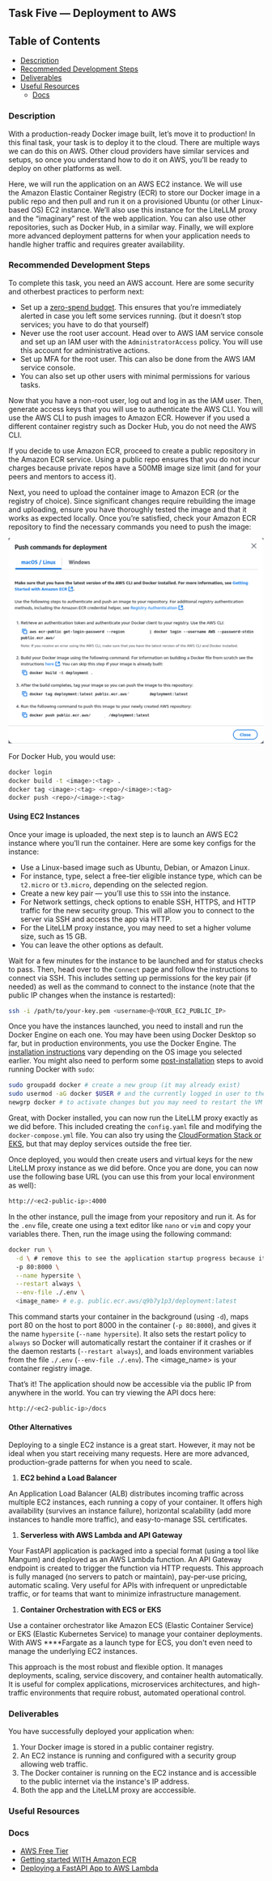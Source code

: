 ## **Task Five — Deployment to AWS**

## **Table of Contents**

- [Description](#Description)
- [Recommended Development Steps](#Recommended-Development-Steps)
- [Deliverables](#Deliverables)
- [Useful Resources](#Useful-resources)
    - [Docs](#Docs)

### **Description**

With a production-ready Docker image built, let’s move it to production! In this final task, your task is to deploy it to the cloud. There are multiple ways we can do this on AWS. Other cloud providers have similar services and setups, so once you understand how to do it on AWS, you’ll be ready to deploy on other platforms as well. 

Here, we will run the application on an AWS EC2 instance. We will use the Amazon Elastic Container Registry (ECR) to store our Docker image in a public repo and then pull and run it on a provisioned Ubuntu (or other Linux-based OS) EC2 instance. We’ll also use this instance for the LiteLLM proxy and the “imaginary” rest of the web application. You can also use other repositories, such as Docker Hub, in a similar way. Finally, we will explore more advanced deployment patterns for when your application needs to handle higher traffic and requires greater availability. 

### **Recommended Development Steps**

To complete this task, you need an AWS account. Here are some security and otherbest practices to perform next:

- Set up a [zero-spend budget](https://docs.aws.amazon.com/cost-management/latest/userguide/budget-templates.html). This ensures that you’re immediately alerted in case you left some services running. (but it doesn’t stop services; you have to do that yourself)
- Never use the root user account. Head over to AWS IAM service console and set up an IAM user with the `AdministratorAccess` policy. You will use this account for administrative actions.
- Set up MFA for the root user. This can also be done from the AWS IAM service console.
- You can also set up other users with minimal permissions for various tasks.

Now that you have a non-root user, log out and log in as the IAM user. Then, generate access keys that you will use to authenticate the AWS CLI. You will use the AWS CLI to push images to Amazon ECR. However if you used a different container registry such as Docker Hub, you do not need the AWS CLI. 

If you decide to use Amazon ECR, proceed to create a public repository in the Amazon ECR service. Using a public repo ensures that you do not incur charges because private repos have a 500MB image size limit (and for your peers and mentors to access it). 

Next, you need to upload the container image to Amazon ECR (or the registry of choice). Since significant changes require rebuilding the image and uploading, ensure you have thoroughly tested the image and that it works as expected locally. Once you’re satisfied, check your Amazon ECR repository to find the necessary commands you need to push the image:

![AWS commands](../images/AWS.png)

For Docker Hub, you would use: 

```bash
docker login
docker build -t <image>:<tag> .
docker tag <image>:<tag> <repo>/<image>:<tag>
docker push <repo>/<image>:<tag>
```

#### Using EC2 Instances

Once your image is uploaded, the next step is to launch an AWS EC2 instance where you’ll run the container. Here are some key configs for the instance: 

- Use a Linux-based image such as Ubuntu, Debian, or Amazon Linux.
- For instance, type, select a free-tier eligible instance type, which can be `t2.micro` or `t3.micro`, depending on the selected region.
- Create a new key pair — you’ll use this to `SSH` into the instance.
- For Network settings, check options to enable SSH, HTTPS, and HTTP traffic for the new security group. This will allow you to connect to the server via SSH and access the app via HTTP.
- For the LiteLLM proxy instance, you may need to set a higher volume size, such as 15 GB.
- You can leave the other options as default.

Wait for a few minutes for the instance to be launched and for status checks to pass. Then, head over to the `Connect` page and follow the instructions to connect via SSH. This includes setting up permissions for the key pair (if needed) as well as the command to connect to the instance (note that the public IP changes when the instance is restarted):

```bash
ssh -i /path/to/your-key.pem <username>@<YOUR_EC2_PUBLIC_IP>
```

Once you have the instances launched, you need to install and run the Docker Engine on each one. You may have been using Docker Desktop so far, but in production environments, you use the Docker Engine. The [installation instructions](https://docs.docker.com/engine/install/) vary depending on the OS image you selected earlier. You might also need to perform some [post-installation](https://docs.docker.com/engine/install/linux-postinstall/) steps to avoid running Docker with `sudo`:

```bash
sudo groupadd docker # create a new group (it may already exist)
sudo usermod -aG docker $USER # and the currently logged in user to the group
newgrp docker # to activate changes but you may need to restart the VM if you still can't run docker without sudo
```

Great, with Docker installed, you can now run the LiteLLM proxy exactly as we did before. This included creating the `config.yaml` file and modifying the `docker-compose.yml` file. You can also try using the [CloudFormation Stack or EKS](https://docs.litellm.ai/docs/proxy/deploy#platform-specific-guide), but that may deploy services outside the free tier. 

Once deployed, you would then create users and virtual keys for the new LiteLLM proxy instance as we did before. Once you are done, you can now use the following base URL (you can use this from your local environment as well):

```bash
http://<ec2-public-ip>:4000
```

In the other instance, pull the image from your repository and run it. As for the `.env` file, create one using a text editor like `nano` or `vim` and copy your variables there. Then, run the image using the following command: 

```bash
docker run \
  -d \ # remove this to see the application startup progress because it may take a while 
  -p 80:8000 \
  --name hypersite \
  --restart always \
  --env-file ./.env \
  <image_name> # e.g. public.ecr.aws/q9b7y1p3/deployment:latest
```

This command starts your container in the background (using `-d`), maps port 80 on the host to port 8000 in the container (`-p 80:8000`), and gives it the name `hypersite` (`--name hypersite`). It also sets the restart policy to `always` so Docker will automatically restart the container if it crashes or if the daemon restarts (`--restart always`), and loads environment variables from the file `./.env` (`--env-file ./.env`). The <image_name> is your container registry image.

That’s it! The application should now be accessible via the public IP from anywhere in the world. You can try viewing the API docs here:

```bash
http://<ec2-public-ip>/docs
```

#### Other Alternatives

Deploying to a single EC2 instance is a great start. However, it may not be ideal when you start receiving many requests. Here are more advanced, production-grade patterns for when you need to scale.

1. **EC2 behind a Load Balancer**

An Application Load Balancer (ALB) distributes incoming traffic across multiple EC2 instances, each running a copy of your container. It offers high availability (survives an instance failure), horizontal scalability (add more instances to handle more traffic), and easy-to-manage SSL certificates.

1.  **Serverless with AWS Lambda and API Gateway**

Your FastAPI application is packaged into a special format (using a tool like Mangum) and deployed as an AWS Lambda function. An API Gateway endpoint is created to trigger the function via HTTP requests. This approach is fully managed (no servers to patch or maintain), pay-per-use pricing, automatic scaling. Very useful for APIs with infrequent or unpredictable traffic, or for teams that want to minimize infrastructure management.

1. **Container Orchestration with ECS or EKS**

Use a container orchestrator like Amazon ECS (Elastic Container Service) or EKS (Elastic Kubernetes Service) to manage your container deployments. With AWS ****Fargate as a launch type for ECS, you don't even need to manage the underlying EC2 instances. 

This approach is the most robust and flexible option. It manages deployments, scaling, service discovery, and container health automatically. It is useful for complex applications, microservices architectures, and high-traffic environments that require robust, automated operational control.

### **Deliverables**

You have successfully deployed your application when:

1. Your Docker image is stored in a public container registry.
2. An EC2 instance is running and configured with a security group allowing web traffic.
3. The Docker container is running on the EC2 instance and is accessible to the public internet via the instance's IP address.
4. Both the app and the LiteLLM proxy are acccessible. 

### **Useful Resources**

### **Docs**

- [AWS Free Tier](https://aws.amazon.com/free/)
- [Getting started WITH Amazon ECR](https://aws.amazon.com/ecr/getting-started/)
- [Deploying a FastAPI App to AWS Lambda](https://mangum.fastapiexpert.com/)